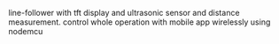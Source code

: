line-follower with tft display and ultrasonic sensor and distance measurement.
control whole operation with mobile app wirelessly using nodemcu
